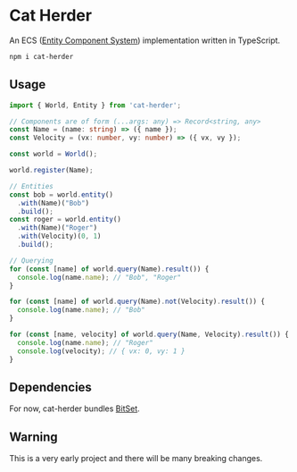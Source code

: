 # Cat Herder
An ECS ([Entity Component System](https://en.wikipedia.org/wiki/Entity_component_system)) implementation written in TypeScript.

```bash
npm i cat-herder
```

## Usage

```typescript
import { World, Entity } from 'cat-herder';

// Components are of form (...args: any) => Record<string, any>
const Name = (name: string) => ({ name });
const Velocity = (vx: number, vy: number) => ({ vx, vy });

const world = World();

world.register(Name);

// Entities
const bob = world.entity()
  .with(Name)("Bob")
  .build();
const roger = world.entity()
  .with(Name)("Roger")
  .with(Velocity)(0, 1)
  .build();

// Querying
for (const [name] of world.query(Name).result()) {
  console.log(name.name); // "Bob", "Roger"
}

for (const [name] of world.query(Name).not(Velocity).result()) {
  console.log(name.name); // "Bob"
}

for (const [name, velocity] of world.query(Name, Velocity).result()) {
  console.log(name.name); // "Roger"
  console.log(velocity); // { vx: 0, vy: 1 }
}
```

## Dependencies
For now, cat-herder bundles [BitSet](https://www.npmjs.com/package/bitset).

## Warning
This is a very early project and there will be many breaking changes.  
